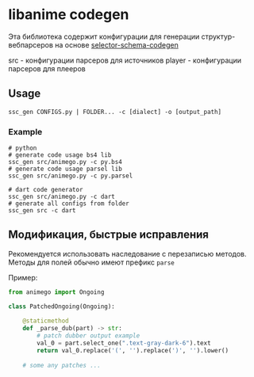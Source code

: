 # libanime codegen
Эта библиотека содержит конфигурации для генерации структур-вебпарсеров на основе [selector-schema-codegen](https://github.com/vypivshiy/selector_schema_codegen) 

src - конфигурации парсеров для источников
player - конфигурации парсеров для плееров

## Usage

```
ssc_gen CONFIGS.py | FOLDER... -c [dialect] -o [output_path]
```
### Example

```shell
# python
# generate code usage bs4 lib
ssc_gen src/animego.py -c py.bs4
# generate code usage parsel lib
ssc_gen src/animego.py -c py.parsel

# dart code generator
ssc_gen src/animego.py -c dart
# generate all configs from folder
ssc_gen src -c dart
```

## Модификация, быстрые исправления

Рекомендуется использовать наследование с перезаписью методов.
Методы для полей обычно имеют префикс `parse`

Пример:

```python
from animego import Ongoing

class PatchedOngoing(Ongoing):
    
    @staticmethod
    def _parse_dub(part) -> str:
        # patch dubber output example
        val_0 = part.select_one(".text-gray-dark-6").text
        return val_0.replace('(', '').replace(')', '').lower()
    
    # some any patches ...
```
